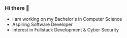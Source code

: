 ### Hi there 👋
- I am working on my Bachelor's in Computer Science
- Aspiring Software Developer
- Interest in Fullstack Development & Cyber Security
